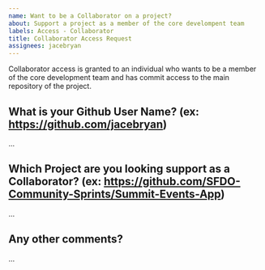 ```yaml
---
name: Want to be a Collaborator on a project?
about: Support a project as a member of the core develompent team
labels: Access - Collaborator
title: Collaborator Access Request
assignees: jacebryan
---
```


Collaborator access is granted to an individual who wants to be a member of the core development team and has commit access to the main repository of the project.

What is your Github User Name? (ex: https://github.com/jacebryan)
-------------------------------------------
...

Which Project are you looking support as a Collaborator? (ex: https://github.com/SFDO-Community-Sprints/Summit-Events-App)
-------------------------------------------
…


Any other comments?
-------------------------------------------
…
